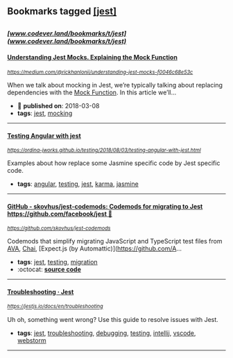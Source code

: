 ## Bookmarks tagged [[jest]](https://www.codever.land/search?q=[jest])

_<sup><sup>[www.codever.land/bookmarks/t/jest](www.codever.land/bookmarks/t/jest)</sup></sup>_
---
#### [Understanding Jest Mocks. Explaining the Mock Function](https://medium.com/@rickhanlonii/understanding-jest-mocks-f0046c68e53c)
_<sup>https://medium.com/@rickhanlonii/understanding-jest-mocks-f0046c68e53c</sup>_

When we talk about mocking in Jest, we’re typically talking about replacing dependencies with the [Mock Function](https://facebook.github.io/jest/docs/en/mock-function-api.html). In this article we’ll...
* :calendar: **published on**: 2018-03-08
* **tags**: [jest](../tagged/jest.md), [mocking](../tagged/mocking.md)
---
#### [Testing Angular with jest ](https://ordina-jworks.github.io/testing/2018/08/03/testing-angular-with-jest.html)
_<sup>https://ordina-jworks.github.io/testing/2018/08/03/testing-angular-with-jest.html</sup>_

Examples about how replace some Jasmine specific code by Jest specific code.

* **tags**: [angular](../tagged/angular.md), [testing](../tagged/testing.md), [jest](../tagged/jest.md), [karma](../tagged/karma.md), [jasmine](../tagged/jasmine.md)
---
#### [GitHub - skovhus/jest-codemods: Codemods for migrating to Jest https://github.com/facebook/jest 👾](https://github.com/skovhus/jest-codemods)
_<sup>https://github.com/skovhus/jest-codemods</sup>_

Codemods that simplify migrating JavaScript and TypeScript test files from
[AVA](https://github.com/avajs/ava),
[Chai](https://github.com/chaijs/chai),
[Expect.js (by Automattic)](https://github.com/A...
* **tags**: [jest](../tagged/jest.md), [testing](../tagged/testing.md), [migration](../tagged/migration.md)
* :octocat: **[source code](https://github.com/skovhus/jest-codemods)**
---
#### [Troubleshooting · Jest](https://jestjs.io/docs/en/troubleshooting)
_<sup>https://jestjs.io/docs/en/troubleshooting</sup>_

Uh oh, something went wrong? Use this guide to resolve issues with Jest.
* **tags**: [jest](../tagged/jest.md), [troubleshooting](../tagged/troubleshooting.md), [debugging](../tagged/debugging.md), [testing](../tagged/testing.md), [intellij](../tagged/intellij.md), [vscode](../tagged/vscode.md), [webstorm](../tagged/webstorm.md)
---
